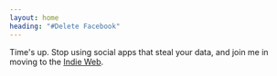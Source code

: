 ```yaml
---
layout: home
heading: "#Delete Facebook"
---
```


Time's up. Stop using social apps that steal your data, and join me in moving to the <a href="http://indieweb.org">Indie Web</a>.